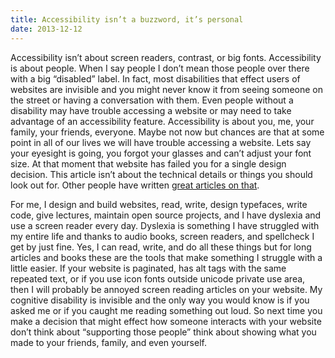 ```yaml
---
title: Accessibility isn’t a buzzword, it’s personal
date: 2013-12-12
---
```


Accessibility isn’t about screen readers, contrast, or big fonts. Accessibility is about people. When I say people I don’t mean those people over there with a big “disabled” label. In fact, most disabilities that effect users of websites are invisible and you might never know it from seeing someone on the street or having a conversation with them. Even people without a disability may have trouble accessing a website or may need to take advantage of an accessibility feature. Accessibility is about you, me, your family, your friends, everyone. Maybe not now but chances are that at some point in all of our lives we will have trouble accessing a website. Lets say your eyesight is going, you forgot your glasses and can’t adjust your font size. At that moment that website has failed you for a single design decision. This article isn’t about the technical details or things you should look out for. Other people have written [great articles on that](http://24ways.org/2013/why-bother-with-accessibility/).

For me, I design and build websites, read, write, design typefaces, write code, give lectures, maintain open source projects, and I have dyslexia and use a screen reader every day. Dyslexia is something I have struggled with my entire life and thanks to audio books, screen readers, and spellcheck I get by just fine. Yes, I can read, write, and do all these things but for long articles and books these are the tools that make something I struggle with a little easier. If your website is paginated, has alt tags with the same repeated text, or if you use icon fonts outside unicode private use area, then I will probably be annoyed screen reading articles on your website. My cognitive disability is invisible and the only way you would know is if you asked me or if you caught me reading something out loud. So next time you make a decision that might effect how someone interacts with your website don’t think about “supporting those people” think about showing what you made to your friends, family, and even yourself.
